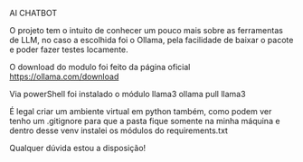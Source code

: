 AI CHATBOT

O projeto tem o intuito de conhecer um pouco mais sobre as ferramentas de LLM, no caso a escolhida foi o Ollama, pela facilidade de baixar o pacote e poder fazer testes locamente.

O download do modulo foi feito da página oficial
https://ollama.com/download

Via powerShell foi instalado o módulo llama3
ollama pull llama3

É legal criar um ambiente virtual em python também, como podem ver tenho um .gitignore para que a pasta fique somente na minha máquina e dentro desse venv instalei os módulos do requirements.txt

Qualquer dúvida estou a disposição!
